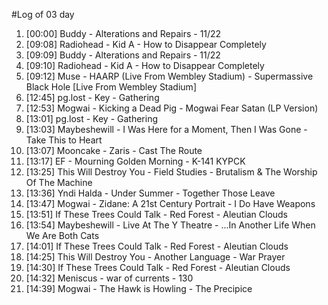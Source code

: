 #Log of 03 day

1. [00:00] Buddy - Alterations and Repairs - 11/22
1. [09:08] Radiohead - Kid A - How to Disappear Completely
1. [09:09] Buddy - Alterations and Repairs - 11/22
1. [09:10] Radiohead - Kid A - How to Disappear Completely
1. [09:12] Muse - HAARP (Live From Wembley Stadium) - Supermassive Black Hole [Live From Wembley Stadium]
1. [12:45] pg.lost - Key - Gathering
1. [12:53] Mogwai - Kicking a Dead Pig - Mogwai Fear Satan (LP Version)
1. [13:01] pg.lost - Key - Gathering
1. [13:03] Maybeshewill - I Was Here for a Moment, Then I Was Gone - Take This to Heart
1. [13:07] Mooncake - Zaris - Cast The Route
1. [13:17] EF - Mourning Golden Morning - K-141 KYPCK
1. [13:25] This Will Destroy You - Field Studies - Brutalism & The Worship Of The Machine
1. [13:36] Yndi Halda - Under Summer - Together Those Leave
1. [13:47] Mogwai - Zidane: A 21st Century Portrait - I Do Have Weapons
1. [13:51] If These Trees Could Talk - Red Forest - Aleutian Clouds
1. [13:54] Maybeshewill - Live At The Y Theatre - ...In Another Life When We Are Both Cats
1. [14:01] If These Trees Could Talk - Red Forest - Aleutian Clouds
1. [14:25] This Will Destroy You - Another Language - War Prayer
1. [14:30] If These Trees Could Talk - Red Forest - Aleutian Clouds
1. [14:32] Meniscus - war of currents - 130
1. [14:39] Mogwai - The Hawk is Howling - The Precipice
